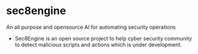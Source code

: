 # sec8engine
An all purpose and opensource AI for automating security operations
- Sec8Engine is an open source project to help cyber security community to detect malicious scripts and actions which is under development. 
